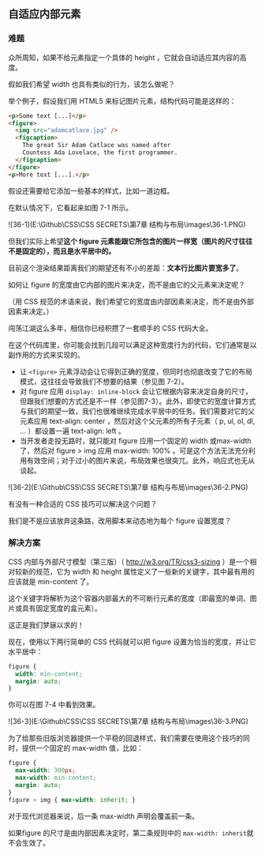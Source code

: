 ## 自适应内部元素

### 难题

众所周知，如果不给元素指定一个具体的 height ，它就会自动适应其内容的高度。

假如我们希望 width 也具有类似的行为，该怎么做呢？

举个例子，假设我们用 HTML5 来标记图片元素，结构代码可能是这样的：

```html
<p>Some text [...]</p>
<figure>
  <img src="adamcatlace.jpg" />
  <figcaption>
    The great Sir Adam Catlace was named after
    Countess Ada Lovelace, the first programmer.
  </figcaption>
</figure>
<p>More text [...].</p>
```

假设还需要给它添加一些基本的样式，比如一道边框。

在默认情况下，它看起来如图 7-1 所示。

![36-1](E:\Github\CSS\CSS SECRETS\第7章 结构与布局\images\36-1.PNG)

但我们实际上希望**这个 figure 元素能跟它所包含的图片一样宽（图片的尺寸往往不是固定的），而且是水平居中的。**

目前这个渲染结果距离我们的期望还有不小的差距：**文本行比图片要宽多了**。

如何让 figure 的宽度由它内部的图片来决定，而不是由它的父元素来决定呢？

（用 CSS 规范的术语来说，我们希望它的宽度由内部因素来决定，而不是由外部因素来决定。）

闯荡江湖这么多年，相信你已经积攒了一套顺手的 CSS 代码大全。

在这个代码库里，你可能会找到几段可以满足这种宽度行为的代码，它们通常是以副作用的方式来实现的。

- 让 `<figure>` 元素浮动会让它得到正确的宽度，但同时也彻底改变了它的布局模式，这往往会导致我们不想要的结果（参见图 7-2）。
- 对 figure 应用 `display: inline-block` 会让它根据内容来决定自身的尺寸，但跟我们想要的方式还是不一样（参见图7-3）。此外，即使它的宽度计算方式与我们的期望一致，我们也很难继续完成水平居中的任务。我们需要对它的父元素应用 text-align: center ，然后对这个父元素的所有子元素（ p, ul, ol, dl, ... ）都设置一遍 text-align: left 。
- 当开发者走投无路时，就只能对 figure 应用一个固定的 width 或max-width 了，然后对 figure > img 应用 max-width: 100% 。可是这个方法无法充分利用有效空间；对于过小的图片来说，布局效果也很突兀。此外，响应式也无从谈起。

![36-2](E:\Github\CSS\CSS SECRETS\第7章 结构与布局\images\36-2.PNG)

有没有一种合适的 CSS 技巧可以解决这个问题？

我们是不是应该放弃这条路，改用脚本来动态地为每个 figure 设置宽度？



### 解决方案

CSS 内部与外部尺寸模型（第三版）（ http://w3.org/TR/css3-sizing ）是一个相对较新的规范，它为 width 和 height 属性定义了一些新的关键字，其中最有用的应该就是 min-content 了。

这个关键字将解析为这个容器内部最大的不可断行元素的宽度（即最宽的单词、图片或具有固定宽度的盒元素）。

这正是我们梦寐以求的！

现在，使用以下两行简单的 CSS 代码就可以把 figure 设置为恰当的宽度，并让它水平居中：

```css
figure {
  width: min-content;
  margin: auto;
}
```

你可以在图 7-4 中看到效果。

![36-3](E:\Github\CSS\CSS SECRETS\第7章 结构与布局\images\36-3.PNG)

为了给那些旧版浏览器提供一个平稳的回退样式，我们需要在使用这个技巧的同时，提供一个固定的 max-width 值，比如：

```css
figure {
  max-width: 300px;
  max-width: min-content;
  margin: auto;
}
figure > img { max-width: inherit; }
```

对于现代浏览器来说，后一条 max-width 声明会覆盖前一条。

如果figure 的尺寸是由内部因素决定时，第二条规则中的 `max-width: inherit`就不会生效了。

